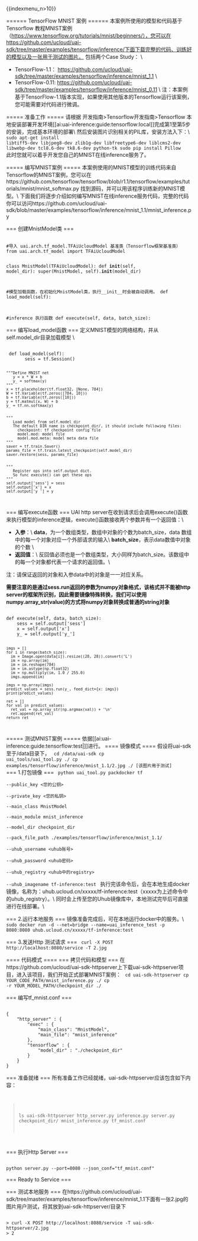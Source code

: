 {{indexmenu_n>10}}

====== TensorFlow MNIST 案例 ======
本案例所使用的模型和代码基于Tensorflow 教程MNIST案例（https://www.tensorflow.org/tutorials/mnist/beginners/），您可以在https://github.com/ucloud/uai-sdk/tree/master/examples/tensorflow/inference/下面下载完整的代码、训练好的模型以及一张用于测试的图片。 包括两个Case Study： \\
  * TensorFlow-1.1： https://github.com/ucloud/uai-sdk/tree/master/examples/tensorflow/inference/mnist_1.1 \\
  * TensorFlow-0.11: https://github.com/ucloud/uai-sdk/tree/master/examples/tensorflow/inference/mnist_0.11 \\
注：本案例基于TensorFlow-1.1版本实现，如果使用其他版本的Tensorflow运行该案例，您可能需要对代码进行微调。

===== 准备工作 =====
请根据 开发指南>Tensorflow开发指南>Tensorflow 本地安装部署开发环境[[ai:uai-inference:guide:tensorflow:local]]完成第1至第5步的安装，完成基本环境的部署\\
然后安装图片识别相关的PIL库，安装方法入下：\\
<code>
sudo apt-get install libtiff5-dev libjpeg8-dev zlib1g-dev libfreetype6-dev liblcms2-dev libwebp-dev tcl8.6-dev tk8.6-dev python-tk
sudo pip install Pillow
</code>
此时您就可以着手开发您自己的MNIST在线inference服务了。

===== 编写MNIST案例 =====
本案例使用的MNIST模型的训练代码来自Tensorflow的MNIST案例，您可以在https://github.com/tensorflow/tensorflow/blob/r1.1/tensorflow/examples/tutorials/mnist/mnist_softmax.py 找到源码，并可以用该程序训练新的MNIST模型。\\
下面我们将逐步介绍如何编写MNIST在线inference服务代码，完整的代码你可以访问https://github.com/ucloud/uai-sdk/blob/master/examples/tensorflow/inference/mnist_1.1/mnist_inference.py

=== 创建MnistModel类 ===

<code>
#导入 uai.arch.tf_model.TFAiUcloudModel 基准类（Tensorflow框架基准类）
from uai.arch.tf_model import TFAiUcloudModel

class MnistModel(TFAiUcloudModel):
  def __init__(self, model_dir):
    super(MnistModel, self).__init__(model_dir)

  #模型加载函数，在初始化MnistModel类，执行__init__时会被自动调用。
  def load_model(self):

  #inference 执行函数
  def execute(self, data, batch_size):
</code>

=== 编写load_model函数 ===
定义MNIST模型的网络结构，并从self.model\_dir目录加载模型 \\

<code>
 def load_model(self):  
       sess = tf.Session()


    """Define MNIST net
       y = x * W + b
       y_ = softmax(y)
    """
    x = tf.placeholder(tf.float32, [None, 784])
    W = tf.Variable(tf.zeros([784, 10]))
    b = tf.Variable(tf.zeros([10]))
    y = tf.matmul(x, W) + b
    y_ = tf.nn.softmax(y)


    """
       Load model from self.model_dir
       The default DIR name is checkpoint_dir/, it should include following files:
         checkpoint: tf checkpoint config file
         model.mod: model file
         model.mod.meta: model meta data file
    """
    saver = tf.train.Saver()
    params_file = tf.train.latest_checkpoint(self.model_dir)
    saver.restore(sess, params_file)


    """
       Register ops into self.output dict.
       So func execute() can get these ops
    """
    self.output['sess'] = sess
    self.output['x'] = x
    self.output['y_'] = y_
</code>

=== 编写execute函数 ===
UAI http server在收到请求后会调用execute()函数来执行模型的inference逻辑，execute()函数接收两个参数并有一个返回值：\\
- **入参**：\\
**data**，为一个数组类型，数组中对象的个数为batch\_size，data 数组中的每一个对象对应一个外部请求的输入\\
**batch\_size**，表示data数值中对象的个数 \\
- **返回值**：\\
反回值必须也是一个数组类型，大小同样为batch\_size。该数组中的每一个对象都代表一个请求的返回值。\\

注：请保证返回的对象和入参data中的对象是一一对应关系。

**需要注意的是通过sess.run返回的参数为numpy对象格式，该格式并不能被http server的框架所识别，因此需要镜像特殊转换，我们可以使用numpy.array\_str(value)的方式将numpy对象转换成普通的string对象**

<code>
def execute(self, data, batch_size):
    sess = self.output['sess']
    x = self.output['x']
    y_ = self.output['y_']

    imgs = []
    for i in range(batch_size):
      im = Image.open(data[i]).resize((28, 28)).convert('L')
      im = np.array(im)
      im = im.reshape(784)
      im = im.astype(np.float32)
      im = np.multiply(im, 1.0 / 255.0)
      imgs.append(im)

    imgs = np.array(imgs)
    predict_values = sess.run(y_, feed_dict={x: imgs})
    print(predict_values)

    ret = []
    for val in predict_values:
      ret_val = np.array_str(np.argmax(val)) + '\n'
      ret.append(ret_val)
    return ret
</code>

===== 测试MNIST案例 =====
依据[[ai:uai-inference:guide:tensorflow:test|]]进行。
==== 镜像模式 ====
假设将uai-sdk至于/data目录下，
<code>
cd /data/uai-sdk
cp uai_tools/uai_tool.py ./
cp examples/tensorflow/inference/mnist_1.1/2.jpg ./  [该图片用于测试]
</code>
=== 1.打包镜像 ===
<code>
python uai_tool.py packdocker tf \
--public_key <您的公钥>  \
--private_key <您的私钥>  \
--main_class MnistModel \
--main_module mnist_inference \
--model_dir checkpoint_dir \
--pack_file_path ./examples/tensorflow/inference/mnist_1.1/ \
--uhub_username <uhub账号> \
--uhub_password <uhub密码> \
--uhub_registry <uhub中的registry> \
--uhub_imagename tf-inference:test
</code>
执行完该命令后，会在本地生成docker镜像，名称为：uhub.ucloud.cn/xxxxx/tf-inference:test（xxxxx为上述命令中的uhub_registry）。\\
同时会上传至您的Uhub镜像库中，本地测试完毕后可直接进行在线部署。\\

=== 2.运行本地服务 ===
镜像准备完成后，可在本地运行docker中的服务。\\
<code>
sudo docker run -d --net=bridge --name=uai_inference_test -p 8080:8080 uhub.ucloud.cn/xxxxx/tf-inference:test
</code>

=== 3.发送Http 测试请求 ===
<code>
curl -X POST http://localhost:8080/service -T 2.jpg
</code>

==== 代码模式 ====
=== 拷贝代码和模型 ===
在https://github.com/ucloud/uai-sdk-httpserver上下载uai-sdk-httpserver项目，进入该项目，我们开始正式部署MNIST案例：
<code>
cd uai-sdk-httpserver
cp YOUR_CODE_PATH/mnist_inference.py ./
cp -r YOUR_MODEL_PATH/checkpoint_dir ./
</code>

=== 编写tf_mnist.conf ===

<code>
{
    "http_server" : {
        "exec" : {
            "main_class": "MnistModel",
            "main_file": "mnist_inference"
        },
        "tensorflow" : {
            "model_dir" : "./checkpoint_dir"
        }
    }
}
</code>

=== 准备就绪 ===
所有准备工作已经就绪，uai-sdk-httpserver应该包含如下内容：
<code>
> ls uai-sdk-httpserver
> http_server.py inference.py server.py checkpoint_dir/ mnist_inference.py tf_mnist.conf
</code>

=== 执行Http Server ===

<code>
python server.py --port=8080 --json_conf="tf_mnist.conf" 
</code>

=== Ready to Service ===

=== 测试本地服务 ===
在https://github.com/ucloud/uai-sdk/tree/master/examples/tensorflow/inference/mnist_1.1下面有一张2.jpg的图片用户测试，将其放到uai-sdk-httpserver/目录下

<code>
> curl -X POST http://localhost:8080/service -T uai-sdk-httpserver/2.jpg
> 2
</code>